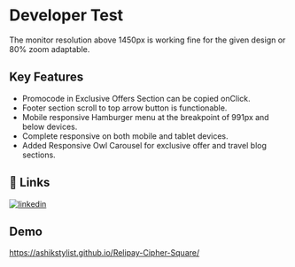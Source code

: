 
# Developer Test

The monitor resolution above 1450px is working fine for the given design or 80% zoom adaptable.



## Key Features

- Promocode in Exclusive Offers Section can be copied onClick.
- Footer section scroll to top arrow button is functionable.
- Mobile responsive Hamburger menu at the breakpoint of 991px and below devices.
- Complete responsive on both mobile and tablet devices.
- Added Responsive Owl Carousel for exclusive offer and travel blog sections.


## 🔗 Links
[![linkedin](https://img.shields.io/badge/linkedin-0A66C2?style=for-the-badge&logo=linkedin&logoColor=white)](https://www.linkedin.com/in/mohammed-ashik-91aa0a1a2/)


## Demo

https://ashikstylist.github.io/Relipay-Cipher-Square/

